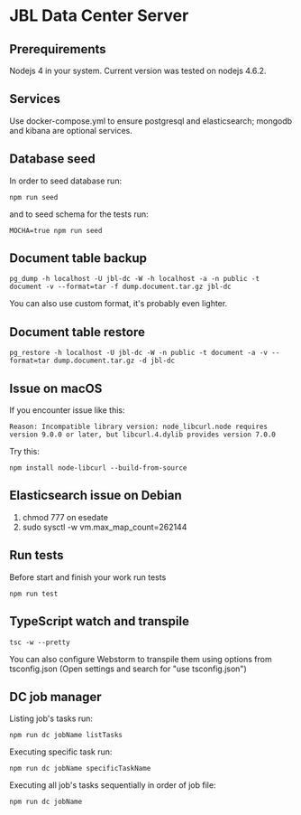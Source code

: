 # JBL Data Center Server

## Prerequirements
Nodejs 4 in your system. Current version was tested on nodejs 4.6.2. 

## Services
Use docker-compose.yml to ensure postgresql and elasticsearch; mongodb and kibana are optional services.

## Database seed
In order to seed database run:
```
npm run seed
``` 
and to seed schema for the tests run: 
```
MOCHA=true npm run seed
```

## Document table backup
```
pg_dump -h localhost -U jbl-dc -W -h localhost -a -n public -t document -v --format=tar -f dump.document.tar.gz jbl-dc
```
You can also use custom format, it's probably even lighter.

## Document table restore
```
pg_restore -h localhost -U jbl-dc -W -n public -t document -a -v --format=tar dump.document.tar.gz -d jbl-dc
```

## Issue on macOS

If you encounter issue like this:
```
Reason: Incompatible library version: node_libcurl.node requires version 9.0.0 or later, but libcurl.4.dylib provides version 7.0.0
```
Try this:
```
npm install node-libcurl --build-from-source
```

## Elasticsearch issue on Debian
1. chmod 777 on esedate
2. sudo sysctl -w vm.max_map_count=262144


## Run tests
Before start and finish your work run tests
```
npm run test

```

## TypeScript watch and transpile
```
tsc -w --pretty
```

You can also configure Webstorm to transpile them using options from tsconfig.json (Open settings and search for "use tsconfig.json")

## DC job manager
Listing job's tasks run:
```
npm run dc jobName listTasks
```

Executing specific task run:
```
npm run dc jobName specificTaskName
```

Executing all job's tasks sequentially in order of job file:
```
npm run dc jobName
```
